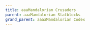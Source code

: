 ```yaml
---
title: aaaMandalorian Crusaders
parent: aaaMandalorian Statblocks
grand_parent: aaaaMandalorian Codex
---
```

